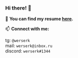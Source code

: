 ### Hi there! 👋
:dart: **You can find my resume [here](https://drive.google.com/file/d/1UqGrMVXgB2xnlwR1daX05sIon71cO3Y4/view?usp=sharing).**

📫 **Connect with me:** 

tg: `@werserk` \
mail: `werserk@inbox.ru` \
discord: `werserk#1344`
